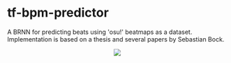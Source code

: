 # tf-bpm-predictor
A BRNN for predicting beats using 'osu!' beatmaps as a dataset. Implementation is based on a thesis and several papers by Sebastian Bock.
<div align="center">
  <img src="https://i.imgur.com/775ElJa.png"><br><br>
</div>
